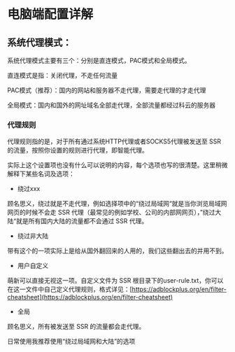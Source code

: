 # 电脑端配置详解

## 系统代理模式：

系统代理模式主要有三个：分别是直连模式，PAC模式和全局模式。

直连模式是指：关闭代理，不走任何流量

PAC模式（推荐）：国内的网站和服务器不走代理，需要走代理的才走代理

全局模式：国内和国外的网址域名全部走代理，全部流量都经过科云的服务器

### 代理规则

代理规则指的是，对于所有通过系统HTTP代理或者SOCKS5代理被发送至 SSR 的流量，按照你设置的规则进行代理，即智能代理。

实际上这个设置项也没有什么可以说明的内容，每个选项也写的很清楚。这里稍微解释下某些名词及选项：

* 绕过xxx

顾名思义，绕过就是不走代理，例如选择项中的“绕过局域网“就是当你浏览局域网网页的时候不会走 SSR 代理（最常见的例如学校、公司的内部网网页），”绕过大陆“就是所有国内大陆的流量都不会通过 SSR 代理。

* 绕过非大陆

带有这个的一项实际上是给从国外翻回来的人用的，我们这些翻出去的并用不到。

* 用户自定义

萌新可以直接无视这一项。自定义文件为 SSR 根目录下的user-rule.txt，你可以在这一文件中自己定义代理规则，格式详见：[https://adblockplus.org/en/filter-cheatsheet](https://adblockplus.org/en/filter-cheatsheet)

* 全局

顾名思义，所有被发送至 SSR 的流量都会走代理。

日常使用我推荐使用“绕过局域网和大陆”的选项

